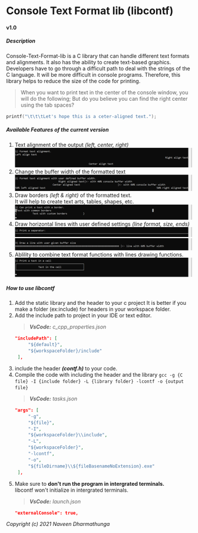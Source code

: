 # Console Text Format lib (libcontf)
#### v1.0

##### _Description_
Console-Text-Format-lib is a C library that can handle different text formats and alignments. It also has the ability to create text-based graphics. Developers have to go through a difficult path to deal with the strings of the C language. It will be more difficult in console programs. Therefore, this library helps to reduce the size of the code for printing.

>When you want to print text in the center of the console window, you will do the following; But do you believe you can find the right center using the tab spaces?
```C
printf("\t\t\tLet's hope this is a ceter-aligned text.");
```

##### _Available Features of the current version_
1. Text alignment of the output _(left, center, right)_  
   ![Text Alignments](docs/text-alignment.png)
2. Change the buffer width of the formatted text
   ![Format Text with buffer](docs/text-buffer.png)
3. Draw borders _(left & right)_ of the formatted text.  
   It will help to create text arts, tables, shapes, etc.  
   ![Text with borders](docs/text-border.png)
4. Draw horizontal lines with user defined settings _(line format, size, ends)_  
   ![separator](docs/line-separator.png)  
   ![Draw lines](docs/line-buffer.png)
5. Ablility to combine text format functions with lines drawing functions.
   ![Print a cell](docs/combinations.png)

##### _How to use libcontf_
1. Add the static library and the header to your c project
   It is better if you make a folder (ex:include) for headers in your workspace folder. 
2. Add the include path to project in your IDE or text editor.
   >_**VsCode:** c_cpp_properties.json_  
   ```json
   "includePath": [
        "${default}",
        "${workspaceFolder}/include"
    ],
    ```
3. include the header _**(contf.h)**_ to your code.
4. Compile the code with including the header and the library
   `gcc -g {C file} -I {include folder} -L {library folder} -lcontf -o {output file}`
   >_**VsCode:** tasks.json_  
   ```json
   "args": [
        "-g",
        "${file}",
        "-I",
        "${workspaceFolder}\\include",
        "-L",
        "${workspaceFolder}",
        "-lcontf",
        "-o",
        "${fileDirname}\\${fileBasenameNoExtension}.exe"
    ],
    ```
5. Make sure to **don't run the program in intergrated terminals.**  
   libcontf won't initialize in intergrated terminals.  
   >_**VsCode:** launch.json_  
   ```json
   "externalConsole": true,
    ```

_Copyright (c) 2021 Naveen Dharmathunga_